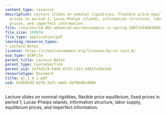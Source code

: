 ```yaml
---
content_type: resource
description: Lecture slides on nominal rigidities, flexible price equilibrium, fixed
  prices in period 1, Lucas-Phelps islands, information structure, labor supply, equilibrium
  prices, and imperfect information.
file: /courses/14-462-advanced-macroeconomics-ii-spring-2007/b3db83d562f63a7ce0d14af9b48cd006_gl_1_4_2.pdf
file_size: 193074
file_type: application/pdf
learning_resource_types:
- Lecture Notes
license: https://creativecommons.org/licenses/by-nc-sa/4.0/
ocw_type: OCWFile
parent_title: Lecture Notes
parent_type: CourseSection
parent_uid: 5af5d2c9-64d4-81fd-c331-4483fcd3e249
resourcetype: Document
title: gl_1_4_2.pdf
uid: b3db83d5-62f6-3a7c-e0d1-4af9b48cd006
---
```

Lecture slides on nominal rigidities, flexible price equilibrium, fixed prices in period 1, Lucas-Phelps islands, information structure, labor supply, equilibrium prices, and imperfect information.
